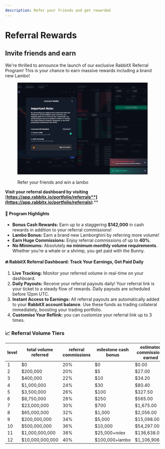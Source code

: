 ```yaml
---
description: Refer your friends and get rewarded
---
```


# Referral Rewards

## Invite friends and earn&#x20;

We're thrilled to announce the launch of our exclusive RabbitX Referral Program! This is your chance to earn massive rewards including a brand new Lambo!

<figure><img src=".gitbook/assets/image (1) (1).png" alt=""><figcaption><p>Refer your friends and win a lambo</p></figcaption></figure>

**Visit your referral dashboard by visiting** [**https://app.rabbitx.io/portfolio/referrals**](https://app.rabbitx.io/portfolio/referrals)**.**

#### **🚀 Program Highlights**

* **Bonus Cash Rewards:** Earn up to a staggering **$142,000** in cash rewards in addition to your referral commissions!
* **Lambo Bonus:** Earn a brand new Lamborghini by referring more volume!
* **Earn Huge Commissions:** Enjoy referral commissions of up to **40%**.
* **No Minimums:** Absolutely **no minimum monthly volume requirements**. Whether you’re a whale or a shrimp, you get paid with the Bunny.

#### **🔥 RabbitX Referral Dashboard: Track Your Earnings, Get Paid Daily**

1. **Live Tracking:** Monitor your referred volume in real-time on your dashboard.
2. **Daily Payouts:** Receive your referral payouts daily! Your referral link is your ticket to a steady flow of rewards. Daily payouts are scheduled before 12pm UTC.
3. **Instant Access to Earnings:** All referral payouts are automatically added to your **RabbitX account balance**. Use these funds as trading collateral immediately, boosting your trading portfolio.
4. **Customise Your Reflink:** you can customize your referral link up to 3 times.

### **📈 Referral Volume Tiers**

| level | total volume referred | referral commissions | milestone cash bonus | estimated commissions earned |
| ----- | --------------------- | -------------------- | -------------------- | ---------------------------- |
| 1     | $0                    | 20%                  | $0                   | $0.00                        |
| 2     | $200,000              | 20%                  | $5                   | $27.00                       |
| 3     | $400,000              | 22%                  | $10                  | $34.20                       |
| 4     | $1,000,000            | 24%                  | $30                  | $80.40                       |
| 5     | $3,500,000            | 26%                  | $100                 | $327.50                      |
| 6     | $8,750,000            | 28%                  | $250                 | $565.00                      |
| 7     | $23,000,000           | 30%                  | $700                 | $1,675.00                    |
| 8     | $65,000,000           | 32%                  | $1,000               | $2,056.00                    |
| 9     | $200,000,000          | 34%                  | $5,000               | $15,098.00                   |
| 10    | $500,000,000          | 36%                  | $10,000              | $54,297.00                   |
| 11    | $1,000,000,000        | 38%                  | $25,000+rolex        | $136,638.00                  |
| 12    | $10,000,000,000       | 40%                  | $100,000+lambo       | $1,106,906.00                |
